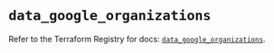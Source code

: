 # `data_google_organizations`

Refer to the Terraform Registry for docs: [`data_google_organizations`](https://registry.terraform.io/providers/hashicorp/google-beta/6.28.0/docs/data-sources/google_organizations).
